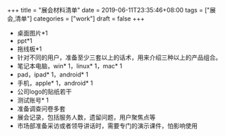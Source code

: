 +++
title = "展会材料清单"
date = 2019-06-11T23:35:46+08:00
tags = ["展会,清单"]
categories = ["work"]
draft = false
+++
 
- 桌面图片*1
- ppt*1
- 拖线板*1
- 针对不同的用户，准备至少三套以上的话术，用来介绍三种以上的产品组合。
- 笔记本电脑，win* 1，linux* 1，mac* 1
- pad，ipad* 1，android* 1
- 手机，apple* 1，android* 1
- 公司logo的贴纸若干
- 测试账号* 1
- 准备调查问卷多套
- 展会记录，包括服务人数，遗留问题，用户聚焦点等
- 市场部准备采访或者领导讲话时，需要专门的演示课件，怕影响使用